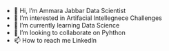 - 👋 Hi, I’m Ammara Jabbar Data Scientist
- 👀 I’m interested in Artifacial Intellegnece Challenges
- 🌱 I’m currently learning Data Science
- 💞️ I’m looking to collaborate on Pyhthon
- 📫 How to reach me LinkedIn

<!---
ammaraget/ammaraget is a ✨ special ✨ repository because its `README.md` (this file) appears on your GitHub profile.
You can click the Preview link to take a look at your changes.
--->
